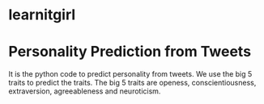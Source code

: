 # learnitgirl
# Personality Prediction from Tweets
It is the python code to predict personality from tweets. We use the big 5 traits to predict the traits. The big 5 traits are openess, conscientiousness, extraversion, agreeableness and neuroticism.
